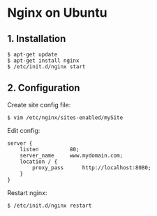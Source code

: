 # Nginx on Ubuntu

## 1. Installation
	$ apt-get update
	$ apt-get install nginx
	$ /etc/init.d/nginx start
	
## 2. Configuration
Create site config file: 

	$ vim /etc/nginx/sites-enabled/mySite
	
Edit config: 
	
	server {
        listen          80;
        server_name     www.mydomain.com;
        location / {
        	proxy_pass      http://localhost:8080;
        }
	}

Restart nginx: 
	
	$ /etc/init.d/nginx restart